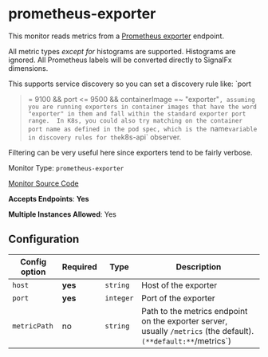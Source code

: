 <!--- GENERATED BY gomplate from scripts/docs/monitor-page.md.tmpl --->

# prometheus-exporter

 This monitor reads metrics from a [Prometheus
exporter](https://prometheus.io/docs/instrumenting/exporters/) endpoint.

All metric types *except for* histograms are supported.  Histograms are
ignored. All Prometheus labels will be converted directly to SignalFx
dimensions.

This supports service discovery so you can set a discovery rule like: `port
>= 9100 && port <= 9500 && containerImage =~ "exporter"`, assuming you are
running exporters in container images that have the word "exporter" in them
and fall within the standard exporter port range.  In K8s, you could also
try matching on the container port name as defined in the pod spec, which is
the `name` variable in discovery rules for the `k8s-api` observer.

Filtering can be very useful here since exporters tend to be fairly verbose.


Monitor Type: `prometheus-exporter`

[Monitor Source Code](https://github.com/signalfx/signalfx-agent/tree/master/internal/monitors/prometheus)

**Accepts Endpoints**: **Yes**

**Multiple Instances Allowed**: Yes

## Configuration

| Config option | Required | Type | Description |
| --- | --- | --- | --- |
| `host` | **yes** | `string` | Host of the exporter |
| `port` | **yes** | `integer` | Port of the exporter |
| `metricPath` | no | `string` | Path to the metrics endpoint on the exporter server, usually `/metrics` (the default).` (**default:** `/metrics`) |






